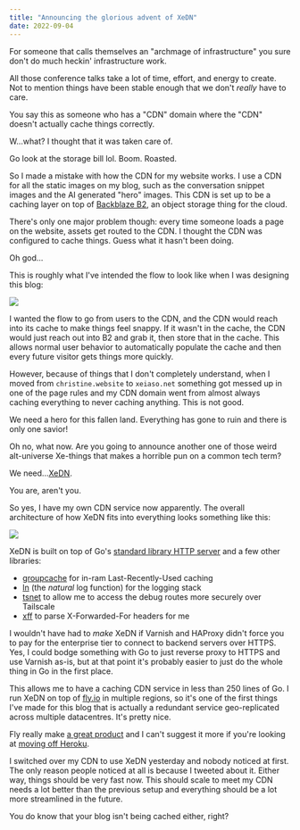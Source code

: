 ```yaml
---
title: "Announcing the glorious advent of XeDN"
date: 2022-09-04
---
```


<xeblog-hero ai="Stable Diffusion" file="sky-datacentre" prompt="A datacentre in the clouds sending down letters and packages, digital painting, matte painting, concept art, greg rutkowski, daytime"></xeblog-hero>

<xeblog-conv name="Numa" mood="delet">For someone that calls themselves an
"archmage of infrastructure" you sure don't do much heckin' infrastructure
work.</xeblog-conv>

<xeblog-conv name="Mara" mood="hmm">All those conference talks take a lot of
time, effort, and energy to create. Not to mention things have been stable
enough that we don't _really_ have to care.</xeblog-conv>

<xeblog-conv name="Numa" mood="delet">You say this as someone who has a "CDN"
domain where the "CDN" doesn't actually cache things correctly.</xeblog-conv>

<xeblog-conv name="Mara" mood="sh0rck">W...what? I thought that it was taken
care of.</xeblog-conv>

<xeblog-conv name="Numa" mood="delet">Go look at the storage bill lol. Boom.
Roasted.</xeblog-conv>

So I made a mistake with how the CDN for my website works. I use a CDN for all
the static images on my blog, such as the conversation snippet images and the AI
generated "hero" images. This CDN is set up to be a caching layer on top of
[Backblaze B2](https://www.backblaze.com/b2/cloud-storage.html), an object
storage thing for the cloud.

There's only one major problem though: every time someone loads a page on the
website, assets get routed to the CDN. I thought the CDN was configured to cache
things. Guess what it hasn't been doing.

<xeblog-conv name="Cadey" mood="facepalm">Oh god...</xeblog-conv>

This is roughly what I've intended the flow to look like when I was designing
this blog:

![](/static/blog/xedn-before.svg)

I wanted the flow to go from users to the CDN, and the CDN would reach into its
cache to make things feel snappy. If it wasn't in the cache, the CDN would just
reach out into B2 and grab it, then store that in the cache. This allows normal
user behavior to automatically populate the cache and then every future visitor
gets things more quickly.

However, because of things that I don't completely understand, when I moved from
`christine.website` to `xeiaso.net` something got messed up in one of the page
rules and my CDN domain went from almost always caching everything to never
caching anything. This is not good.

<xeblog-conv name="Numa" mood="delet">We need a hero for this fallen land.
Everything has gone to ruin and there is only one savior!</xeblog-conv>

<xeblog-conv name="Cadey" mood="facepalm">Oh no, what now. Are you going to
announce another one of those weird alt-universe Xe-things that makes a horrible
pun on a common tech term?</xeblog-conv>

<xeblog-conv name="Numa" mood="delet">We
need...[XeDN](https://cdn.xeiaso.net).</xeblog-conv>

<xeblog-conv name="Cadey" mood="facepalm">You are, aren't you.</xeblog-conv>

<xeblog-hero ai="Stable Diffusion" file="cyberpunk-hacker" prompt="Cyberpunk cyber hacker in the neon city at midnight"></xeblog-hero>

So yes, I have my own CDN service now apparently. The overall architecture of
how XeDN fits into everything looks something like this:

![](/static/blog/xedn-after.svg)

XeDN is built on top of Go's [standard library HTTP
server](https://pkg.go.dev/net/http) and a few other libraries:

- [groupcache](https://pkg.go.dev/github.com/golang/groupcache) for in-ram
  Last-Recently-Used caching
- [ln](https://pkg.go.dev/within.website/ln) (the _natural_ log function) for
  the logging stack
- [tsnet](https://pkg.go.dev/tailscale.com/tsnet) to allow me to access the
  debug routes more securely over Tailscale
- [xff](https://pkg.go.dev/github.com/sebest/xff) to parse X-Forwarded-For
  headers for me

<xeblog-conv name="Cadey" mood="angy">I wouldn't have had to _make_ XeDN if
Varnish and HAProxy didn't force you to pay for the enterprise tier to connect
to backend servers over HTTPS. Yes, I could bodge something with Go to just
reverse proxy to HTTPS and use Varnish as-is, but at that point it's probably
easier to just do the whole thing in Go in the first place.</xeblog-conv>

This allows me to have a caching CDN service in less than 250 lines of Go. I run
XeDN on top of [fly.io](https://fly.io) in multiple regions, so it's one of the
first things I've made for this blog that is actually a redundant service
geo-replicated across multiple datacentres. It's pretty nice.

<xeblog-conv name="Cadey" mood="enby">Fly really make [a great
product](https://xeiaso.net/blog/fly.io-heroku-replacement) and I can't suggest
it more if you're looking at [moving off Heroku](https://xeiaso.net/blog/rip-heroku).
</xeblog-conv>

I switched over my CDN to use XeDN yesterday and nobody noticed at first. The
only reason people noticed at all is because I tweeted about it. Either way,
things should be very fast now. This should scale to meet my CDN needs a lot
better than the previous setup and everything should be a lot more streamlined
in the future.

<xeblog-conv name="Numa" mood="delet">You do know that your blog isn't being
cached either, right?</xeblog-conv>

<xeblog-sticker name="Cadey" mood="percussive-maintenance"></xeblog-sticker>
